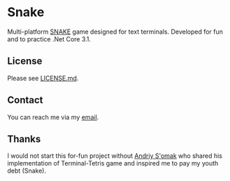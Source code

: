 # Snake 
Multi-platform [SNAKE](https://en.wikipedia.org/wiki/Snake_(video_game_genre)) game designed for text terminals.
Developed for fun and to practice .Net Core 3.1.

## License
Please see [LICENSE.md](LICENSE.md).

## Contact
You can reach me via my [email](mailto://denis.golovin@gmail.com).

## Thanks
I would not start this for-fun project without [Andriy S'omak](https://github.com/semack/terminal-tetris) 
who shared his implementation of Terminal-Tetris game and inspired me to pay my youth debt (Snake).